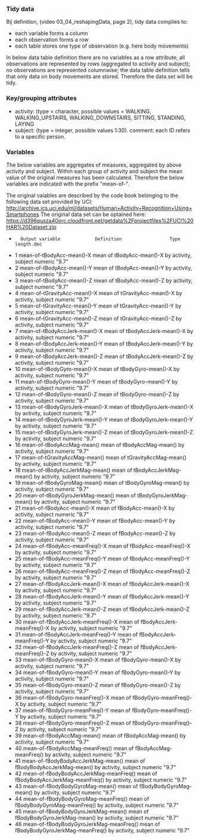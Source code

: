 ### Tidy data

Bij definition, (video 03_04_reshapingData, page 2), tidy data complies to:

* each variable forms a column
* each observation forms a row
* each table stores one type of observation (e.g. here body movements)

In below data table definition there are no variables as a row attribute; all observations are represented by rows (aggregated to activity and subject); no observations are represented columnwise; the data table definition tells that only data on body movements are stored. Therefore the data set will be tidy.


### Key/grouping attributes

* activity: (type = character, possible values = WALKING, WALKING_UPSTAIRS, WALKING_DOWNSTAIRS, SITTING, STANDING, LAYING
* subject: (type = integer, possible values 1:30). comment: each ID refers to a specific person. 

### Variables

The below variables are aggregates of measures, aggregated by above activity and subject. Within each group of activity and subject the mean value of the original measures has been calculated. Therefore the below variables are indicated with the prefix "mean-of-". 

The original vaiables are described by the code book belonging to the following data set provided by UCI:
	http://archive.ics.uci.edu/ml/datasets/Human+Activity+Recognition+Using+Smartphones
The original data set can be optained here: 
	https://d396qusza40orc.cloudfront.net/getdata%2Fprojectfiles%2FUCI%20HAR%20Dataset.zip 

*		Output variable				Definition					Type			length.dec
*	1	mean-of-tBodyAcc-mean()-X              	mean of 	tBodyAcc-mean()-X              	by activity, subject	numeric	"9.7"
*	2	mean-of-tBodyAcc-mean()-Y              	mean of 	tBodyAcc-mean()-Y              	by activity, subject	numeric	"9.7"
*	3	mean-of-tBodyAcc-mean()-Z              	mean of 	tBodyAcc-mean()-Z              	by activity, subject	numeric	"9.7"
*	4	mean-of-tGravityAcc-mean()-X           	mean of 	tGravityAcc-mean()-X           	by activity, subject	numeric	"9.7"
*	5	mean-of-tGravityAcc-mean()-Y           	mean of 	tGravityAcc-mean()-Y           	by activity, subject	numeric	"9.7"
*	6	mean-of-tGravityAcc-mean()-Z           	mean of 	tGravityAcc-mean()-Z           	by activity, subject	numeric	"9.7"
*	7	mean-of-tBodyAccJerk-mean()-X          	mean of 	tBodyAccJerk-mean()-X          	by activity, subject	numeric	"9.7"
*	8	mean-of-tBodyAccJerk-mean()-Y          	mean of 	tBodyAccJerk-mean()-Y          	by activity, subject	numeric	"9.7"
*	9	mean-of-tBodyAccJerk-mean()-Z          	mean of 	tBodyAccJerk-mean()-Z          	by activity, subject	numeric	"9.7"
*	10	mean-of-tBodyGyro-mean()-X             	mean of 	tBodyGyro-mean()-X             	by activity, subject	numeric	"9.7"
*	11	mean-of-tBodyGyro-mean()-Y             	mean of 	tBodyGyro-mean()-Y             	by activity, subject	numeric	"9.7"
*	12	mean-of-tBodyGyro-mean()-Z             	mean of 	tBodyGyro-mean()-Z             	by activity, subject	numeric	"9.7"
*	13	mean-of-tBodyGyroJerk-mean()-X         	mean of 	tBodyGyroJerk-mean()-X         	by activity, subject	numeric	"9.7"
*	14	mean-of-tBodyGyroJerk-mean()-Y         	mean of 	tBodyGyroJerk-mean()-Y         	by activity, subject	numeric	"9.7"
*	15	mean-of-tBodyGyroJerk-mean()-Z         	mean of 	tBodyGyroJerk-mean()-Z         	by activity, subject	numeric	"9.7"
*	16	mean-of-tBodyAccMag-mean()             	mean of 	tBodyAccMag-mean()             	by activity, subject	numeric	"9.7"
*	17	mean-of-tGravityAccMag-mean()          	mean of 	tGravityAccMag-mean()          	by activity, subject	numeric	"9.7"
*	18	mean-of-tBodyAccJerkMag-mean()         	mean of 	tBodyAccJerkMag-mean()         	by activity, subject	numeric	"9.7"
*	19	mean-of-tBodyGyroMag-mean()            	mean of 	tBodyGyroMag-mean()            	by activity, subject	numeric	"9.7"
*	20	mean-of-tBodyGyroJerkMag-mean()        	mean of 	tBodyGyroJerkMag-mean()        	by activity, subject	numeric	"9.7"
*	21	mean-of-fBodyAcc-mean()-X              	mean of 	fBodyAcc-mean()-X              	by activity, subject	numeric	"9.7"
*	22	mean-of-fBodyAcc-mean()-Y              	mean of 	fBodyAcc-mean()-Y              	by activity, subject	numeric	"9.7"
*	23	mean-of-fBodyAcc-mean()-Z              	mean of 	fBodyAcc-mean()-Z              	by activity, subject	numeric	"9.7"
*	24	mean-of-fBodyAcc-meanFreq()-X          	mean of 	fBodyAcc-meanFreq()-X          	by activity, subject	numeric	"9.7"
*	25	mean-of-fBodyAcc-meanFreq()-Y          	mean of 	fBodyAcc-meanFreq()-Y          	by activity, subject	numeric	"9.7"
*	26	mean-of-fBodyAcc-meanFreq()-Z          	mean of 	fBodyAcc-meanFreq()-Z          	by activity, subject	numeric	"9.7"
*	27	mean-of-fBodyAccJerk-mean()-X          	mean of 	fBodyAccJerk-mean()-X          	by activity, subject	numeric	"9.7"
*	28	mean-of-fBodyAccJerk-mean()-Y          	mean of 	fBodyAccJerk-mean()-Y          	by activity, subject	numeric	"9.7"
*	29	mean-of-fBodyAccJerk-mean()-Z          	mean of 	fBodyAccJerk-mean()-Z          	by activity, subject	numeric	"9.7"
*	30	mean-of-fBodyAccJerk-meanFreq()-X      	mean of 	fBodyAccJerk-meanFreq()-X      	by activity, subject	numeric	"9.7"
*	31	mean-of-fBodyAccJerk-meanFreq()-Y      	mean of 	fBodyAccJerk-meanFreq()-Y      	by activity, subject	numeric	"9.7"
*	32	mean-of-fBodyAccJerk-meanFreq()-Z      	mean of 	fBodyAccJerk-meanFreq()-Z      	by activity, subject	numeric	"9.7"
*	33	mean-of-fBodyGyro-mean()-X             	mean of 	fBodyGyro-mean()-X             	by activity, subject	numeric	"9.7"
*	34	mean-of-fBodyGyro-mean()-Y             	mean of 	fBodyGyro-mean()-Y             	by activity, subject	numeric	"9.7"
*	35	mean-of-fBodyGyro-mean()-Z             	mean of 	fBodyGyro-mean()-Z             	by activity, subject	numeric	"9.7"
*	36	mean-of-fBodyGyro-meanFreq()-X         	mean of 	fBodyGyro-meanFreq()-X         	by activity, subject	numeric	"9.7"
*	37	mean-of-fBodyGyro-meanFreq()-Y         	mean of 	fBodyGyro-meanFreq()-Y         	by activity, subject	numeric	"9.7"
*	38	mean-of-fBodyGyro-meanFreq()-Z         	mean of 	fBodyGyro-meanFreq()-Z         	by activity, subject	numeric	"9.7"
*	39	mean-of-fBodyAccMag-mean()             	mean of 	fBodyAccMag-mean()             	by activity, subject	numeric	"9.7"
*	40	mean-of-fBodyAccMag-meanFreq()         	mean of 	fBodyAccMag-meanFreq()         	by activity, subject	numeric	"9.7"
*	41	mean-of-fBodyBodyAccJerkMag-mean()     	mean of 	fBodyBodyAccJerkMag-mean()     	by activity, subject	numeric	"9.7"
*	42	mean-of-fBodyBodyAccJerkMag-meanFreq() 	mean of 	fBodyBodyAccJerkMag-meanFreq() 	by activity, subject	numeric	"9.7"
*	43	mean-of-fBodyBodyGyroMag-mean()        	mean of 	fBodyBodyGyroMag-mean()        	by activity, subject	numeric	"9.7"
*	44	mean-of-fBodyBodyGyroMag-meanFreq()    	mean of 	fBodyBodyGyroMag-meanFreq()    	by activity, subject	numeric	"9.7"
*	45	mean-of-fBodyBodyGyroJerkMag-mean()    	mean of 	fBodyBodyGyroJerkMag-mean()    	by activity, subject	numeric	"9.7"
*	46	mean-of-fBodyBodyGyroJerkMag-meanFreq()	mean of 	fBodyBodyGyroJerkMag-meanFreq()	by activity, subject	numeric	"9.7"







